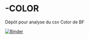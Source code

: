 # -COLOR

Dépôt pour analyse du csv Color de BF


[![Binder](https://mybinder.org/badge.svg)](https://mybinder.org/v2/gh/fmelanie/-COLOR/master)
